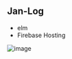 ## Jan-Log
- elm
- Firebase Hosting


![image](https://user-images.githubusercontent.com/49891479/137516995-56ad5347-d7dd-404b-8ce4-c05a9c2dc458.png)

